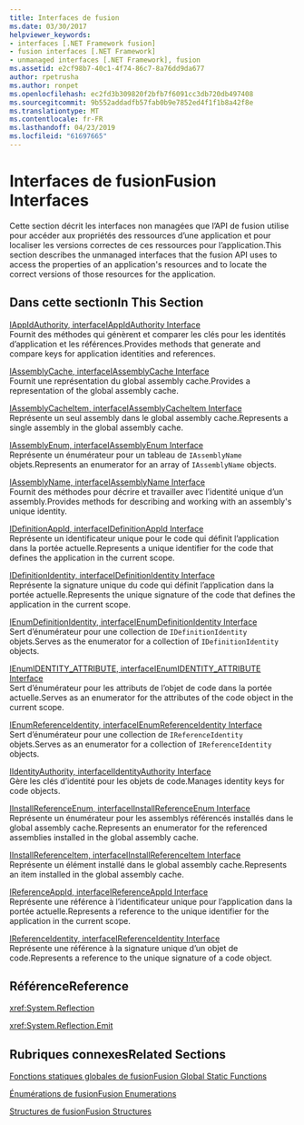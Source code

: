 ```yaml
---
title: Interfaces de fusion
ms.date: 03/30/2017
helpviewer_keywords:
- interfaces [.NET Framework fusion]
- fusion interfaces [.NET Framework]
- unmanaged interfaces [.NET Framework], fusion
ms.assetid: e2cf98b7-40c1-4f74-86c7-8a76dd9da677
author: rpetrusha
ms.author: ronpet
ms.openlocfilehash: ec2fd3b309820f2bfb7f6091cc3db720db497408
ms.sourcegitcommit: 9b552addadfb57fab0b9e7852ed4f1f1b8a42f8e
ms.translationtype: MT
ms.contentlocale: fr-FR
ms.lasthandoff: 04/23/2019
ms.locfileid: "61697665"
---
```

# <a name="fusion-interfaces"></a><span data-ttu-id="153cc-102">Interfaces de fusion</span><span class="sxs-lookup"><span data-stu-id="153cc-102">Fusion Interfaces</span></span>
<span data-ttu-id="153cc-103">Cette section décrit les interfaces non managées que l’API de fusion utilise pour accéder aux propriétés des ressources d’une application et pour localiser les versions correctes de ces ressources pour l’application.</span><span class="sxs-lookup"><span data-stu-id="153cc-103">This section describes the unmanaged interfaces that the fusion API uses to access the properties of an application's resources and to locate the correct versions of those resources for the application.</span></span>  
  
## <a name="in-this-section"></a><span data-ttu-id="153cc-104">Dans cette section</span><span class="sxs-lookup"><span data-stu-id="153cc-104">In This Section</span></span>  
 [<span data-ttu-id="153cc-105">IAppIdAuthority, interface</span><span class="sxs-lookup"><span data-stu-id="153cc-105">IAppIdAuthority Interface</span></span>](../../../../docs/framework/unmanaged-api/fusion/iappidauthority-interface.md)  
 <span data-ttu-id="153cc-106">Fournit des méthodes qui génèrent et comparer les clés pour les identités d’application et les références.</span><span class="sxs-lookup"><span data-stu-id="153cc-106">Provides methods that generate and compare keys for application identities and references.</span></span>  
  
 [<span data-ttu-id="153cc-107">IAssemblyCache, interface</span><span class="sxs-lookup"><span data-stu-id="153cc-107">IAssemblyCache Interface</span></span>](../../../../docs/framework/unmanaged-api/fusion/iassemblycache-interface.md)  
 <span data-ttu-id="153cc-108">Fournit une représentation du global assembly cache.</span><span class="sxs-lookup"><span data-stu-id="153cc-108">Provides a representation of the global assembly cache.</span></span>  
  
 [<span data-ttu-id="153cc-109">IAssemblyCacheItem, interface</span><span class="sxs-lookup"><span data-stu-id="153cc-109">IAssemblyCacheItem Interface</span></span>](../../../../docs/framework/unmanaged-api/fusion/iassemblycacheitem-interface.md)  
 <span data-ttu-id="153cc-110">Représente un seul assembly dans le global assembly cache.</span><span class="sxs-lookup"><span data-stu-id="153cc-110">Represents a single assembly in the global assembly cache.</span></span>  
  
 [<span data-ttu-id="153cc-111">IAssemblyEnum, interface</span><span class="sxs-lookup"><span data-stu-id="153cc-111">IAssemblyEnum Interface</span></span>](../../../../docs/framework/unmanaged-api/fusion/iassemblyenum-interface.md)  
 <span data-ttu-id="153cc-112">Représente un énumérateur pour un tableau de `IAssemblyName` objets.</span><span class="sxs-lookup"><span data-stu-id="153cc-112">Represents an enumerator for an array of `IAssemblyName` objects.</span></span>  
  
 [<span data-ttu-id="153cc-113">IAssemblyName, interface</span><span class="sxs-lookup"><span data-stu-id="153cc-113">IAssemblyName Interface</span></span>](../../../../docs/framework/unmanaged-api/fusion/iassemblyname-interface.md)  
 <span data-ttu-id="153cc-114">Fournit des méthodes pour décrire et travailler avec l’identité unique d’un assembly.</span><span class="sxs-lookup"><span data-stu-id="153cc-114">Provides methods for describing and working with an assembly's unique identity.</span></span>  
  
 [<span data-ttu-id="153cc-115">IDefinitionAppId, interface</span><span class="sxs-lookup"><span data-stu-id="153cc-115">IDefinitionAppId Interface</span></span>](../../../../docs/framework/unmanaged-api/fusion/idefinitionappid-interface.md)  
 <span data-ttu-id="153cc-116">Représente un identificateur unique pour le code qui définit l’application dans la portée actuelle.</span><span class="sxs-lookup"><span data-stu-id="153cc-116">Represents a unique identifier for the code that defines the application in the current scope.</span></span>  
  
 [<span data-ttu-id="153cc-117">IDefinitionIdentity, interface</span><span class="sxs-lookup"><span data-stu-id="153cc-117">IDefinitionIdentity Interface</span></span>](../../../../docs/framework/unmanaged-api/fusion/idefinitionidentity-interface.md)  
 <span data-ttu-id="153cc-118">Représente la signature unique du code qui définit l’application dans la portée actuelle.</span><span class="sxs-lookup"><span data-stu-id="153cc-118">Represents the unique signature of the code that defines the application in the current scope.</span></span>  
  
 [<span data-ttu-id="153cc-119">IEnumDefinitionIdentity, interface</span><span class="sxs-lookup"><span data-stu-id="153cc-119">IEnumDefinitionIdentity Interface</span></span>](../../../../docs/framework/unmanaged-api/fusion/ienumdefinitionidentity-interface.md)  
 <span data-ttu-id="153cc-120">Sert d’énumérateur pour une collection de `IDefinitionIdentity` objets.</span><span class="sxs-lookup"><span data-stu-id="153cc-120">Serves as the enumerator for a collection of `IDefinitionIdentity` objects.</span></span>  
  
 [<span data-ttu-id="153cc-121">IEnumIDENTITY_ATTRIBUTE, interface</span><span class="sxs-lookup"><span data-stu-id="153cc-121">IEnumIDENTITY_ATTRIBUTE Interface</span></span>](../../../../docs/framework/unmanaged-api/fusion/ienumidentity-attribute-interface.md)  
 <span data-ttu-id="153cc-122">Sert d’énumérateur pour les attributs de l’objet de code dans la portée actuelle.</span><span class="sxs-lookup"><span data-stu-id="153cc-122">Serves as an enumerator for the attributes of the code object in the current scope.</span></span>  
  
 [<span data-ttu-id="153cc-123">IEnumReferenceIdentity, interface</span><span class="sxs-lookup"><span data-stu-id="153cc-123">IEnumReferenceIdentity Interface</span></span>](../../../../docs/framework/unmanaged-api/fusion/ienumreferenceidentity-interface.md)  
 <span data-ttu-id="153cc-124">Sert d’énumérateur pour une collection de `IReferenceIdentity` objets.</span><span class="sxs-lookup"><span data-stu-id="153cc-124">Serves as an enumerator for a collection of `IReferenceIdentity` objects.</span></span>  
  
 [<span data-ttu-id="153cc-125">IIdentityAuthority, interface</span><span class="sxs-lookup"><span data-stu-id="153cc-125">IIdentityAuthority Interface</span></span>](../../../../docs/framework/unmanaged-api/fusion/iidentityauthority-interface.md)  
 <span data-ttu-id="153cc-126">Gère les clés d’identité pour les objets de code.</span><span class="sxs-lookup"><span data-stu-id="153cc-126">Manages identity keys for code objects.</span></span>  
  
 [<span data-ttu-id="153cc-127">IInstallReferenceEnum, interface</span><span class="sxs-lookup"><span data-stu-id="153cc-127">IInstallReferenceEnum Interface</span></span>](../../../../docs/framework/unmanaged-api/fusion/iinstallreferenceenum-interface.md)  
 <span data-ttu-id="153cc-128">Représente un énumérateur pour les assemblys référencés installés dans le global assembly cache.</span><span class="sxs-lookup"><span data-stu-id="153cc-128">Represents an enumerator for the referenced assemblies installed in the global assembly cache.</span></span>  
  
 [<span data-ttu-id="153cc-129">IInstallReferenceItem, interface</span><span class="sxs-lookup"><span data-stu-id="153cc-129">IInstallReferenceItem Interface</span></span>](../../../../docs/framework/unmanaged-api/fusion/iinstallreferenceitem-interface.md)  
 <span data-ttu-id="153cc-130">Représente un élément installé dans le global assembly cache.</span><span class="sxs-lookup"><span data-stu-id="153cc-130">Represents an item installed in the global assembly cache.</span></span>  
  
 [<span data-ttu-id="153cc-131">IReferenceAppId, interface</span><span class="sxs-lookup"><span data-stu-id="153cc-131">IReferenceAppId Interface</span></span>](../../../../docs/framework/unmanaged-api/fusion/ireferenceappid-interface.md)  
 <span data-ttu-id="153cc-132">Représente une référence à l’identificateur unique pour l’application dans la portée actuelle.</span><span class="sxs-lookup"><span data-stu-id="153cc-132">Represents a reference to the unique identifier for the application in the current scope.</span></span>  
  
 [<span data-ttu-id="153cc-133">IReferenceIdentity, interface</span><span class="sxs-lookup"><span data-stu-id="153cc-133">IReferenceIdentity Interface</span></span>](../../../../docs/framework/unmanaged-api/fusion/ireferenceidentity-interface.md)  
 <span data-ttu-id="153cc-134">Représente une référence à la signature unique d’un objet de code.</span><span class="sxs-lookup"><span data-stu-id="153cc-134">Represents a reference to the unique signature of a code object.</span></span>  
  
## <a name="reference"></a><span data-ttu-id="153cc-135">Référence</span><span class="sxs-lookup"><span data-stu-id="153cc-135">Reference</span></span>  
 <xref:System.Reflection>  
  
 <xref:System.Reflection.Emit>  
  
## <a name="related-sections"></a><span data-ttu-id="153cc-136">Rubriques connexes</span><span class="sxs-lookup"><span data-stu-id="153cc-136">Related Sections</span></span>  
 [<span data-ttu-id="153cc-137">Fonctions statiques globales de fusion</span><span class="sxs-lookup"><span data-stu-id="153cc-137">Fusion Global Static Functions</span></span>](../../../../docs/framework/unmanaged-api/fusion/fusion-global-static-functions.md)  
  
 [<span data-ttu-id="153cc-138">Énumérations de fusion</span><span class="sxs-lookup"><span data-stu-id="153cc-138">Fusion Enumerations</span></span>](../../../../docs/framework/unmanaged-api/fusion/fusion-enumerations.md)  
  
 [<span data-ttu-id="153cc-139">Structures de fusion</span><span class="sxs-lookup"><span data-stu-id="153cc-139">Fusion Structures</span></span>](../../../../docs/framework/unmanaged-api/fusion/fusion-structures.md)
